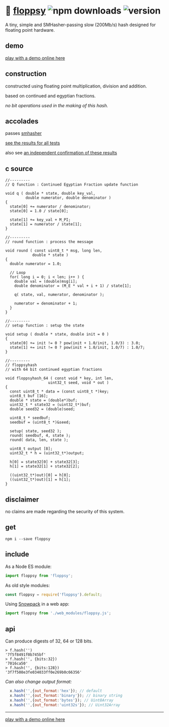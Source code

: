 # :baby_chick: [floppsy](https://github.com/dosyago/floppsy) ![npm downloads](https://img.shields.io/npm/dt/floppsy) ![version](https://img.shields.io/npm/v/floppsy)

A tiny, simple and SMHasher-passing slow (200Mb/s) hash designed for floating point hardware.

## demo

[play with a demo online here](https://88e9g.csb.app/)

## construction

constructed using floating point multiplication, division and addition.

based on continued and egyptian fractions.

*no bit operations used in the making of this hash.*

## accolades

passes [smhasher](https://github.com/rurban/smhasher)

[see the results for all tests](https://github.com/crislin2046/floppsy/blob/master/smhasher.results.txt)

also see [an independent confirmation of these results](https://github.com/rurban/smhasher/blob/master/doc/floppsyhash_64)


## c source

```
//---------
// Q function : Continued Egyptian Fraction update function

void q ( double * state, double key_val, 
         double numerator, double denominator )
{
  state[0] += numerator / denominator;
  state[0] = 1.0 / state[0];

  state[1] += key_val + M_PI;
  state[1] = numerator / state[1];
}

//---------
// round function : process the message 

void round ( const uint8_t * msg, long len, 
            double * state ) 
{
  double numerator = 1.0;

  // Loop
  for( long i = 0; i < len; i++ ) {
    double val = (double)msg[i];
    double denominator = (M_E * val + i + 1) / state[1];

    q( state, val, numerator, denominator );

    numerator = denominator + 1;
  }
}

//---------
// setup function : setup the state

void setup ( double * state, double init = 0 ) 
{
  state[0] += init != 0 ? pow(init + 1.0/init, 1.0/3) : 3.0;
  state[1] += init != 0 ? pow(init + 1.0/init, 1.0/7) : 1.0/7;
}

//---------
// floppsyhash
// with 64 bit continued egyptian fractions

void floppsyhash_64 ( const void * key, int len,
                   uint32_t seed, void * out )
{
  const uint8_t * data = (const uint8_t *)key;
  uint8_t buf [16];
  double * state = (double*)buf;
  uint32_t * state32 = (uint32_t*)buf;
  double seed32 = (double)seed;

  uint8_t * seedbuf;
  seedbuf = (uint8_t *)&seed;

  setup( state, seed32 );
  round( seedbuf, 4, state );
  round( data, len, state );

  uint8_t output [8];
  uint32_t * h = (uint32_t*)output;
  
  h[0] = state32[0] + state32[3];
  h[1] = state32[1] + state32[2];

  ((uint32_t*)out)[0] = h[0];
  ((uint32_t*)out)[1] = h[1];
} 

```
## disclaimer

no claims are made regarding the security of this system. 

## get

```console
npm i --save floppsy
```

## include

As a Node ES module:

```javascript
import floppsy from 'floppsy';
```

As old style modules:

```javascript
const floppsy = require('floppsy').default;
```

Using [Snowpack](https://github.com/pikapkg/snowpack) in a web app:

```javascript
import floppsy from './web_modules/floppsy.js';
```

## api

Can produce digests of 32, 64 or 128 bits.

```console
> f.hash('')
'7f5f8491f0b745bf'
> f.hash('', {bits:32})
'7016ca50'
> f.hash('', {bits:128})
'3f7f508e3fe034033ff0e269b0c66356'
```

*Can also change output format:*

```javascript
  x.hash('',{out_format:'hex'}); // default
  x.hash('',{out_format:'binary'}); // binary string
  x.hash('',{out_format:'bytes'}); // Uint8Array
  x.hash('',{out_format:'uint32s'}); // Uint32Array
```

---------------

[play with a demo online here](https://codesandbox.io/s/blue-cache-88e9g?fontsize=14&hidenavigation=1&theme=dark)
